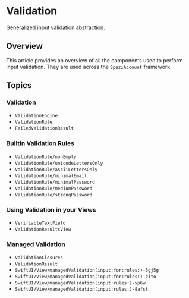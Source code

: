 # Validation

Generalized input validation abstraction.

<!--

This source file is part of the Spezi open-source project

SPDX-FileCopyrightText: 2023 Stanford University and the project authors (see CONTRIBUTORS.md)

SPDX-License-Identifier: MIT

-->

## Overview

This article provides an overview of all the components used to perform input validation.
They are used across the `SpeziAccount` framework.

## Topics

### Validation

- ``ValidationEngine``
- ``ValidationRule``
- ``FailedValidationResult``

### Builtin Validation Rules

- ``ValidationRule/nonEmpty``
- ``ValidationRule/unicodeLettersOnly``
- ``ValidationRule/asciiLettersOnly``
- ``ValidationRule/minimalEmail``
- ``ValidationRule/minimalPassword``
- ``ValidationRule/mediumPassword``
- ``ValidationRule/strongPassword``

### Using Validation in your Views

- ``VerifiableTextField``
- ``ValidationResultsView``

### Managed Validation

- ``ValidationClosures``
- ``ValidationResult``
- ``SwiftUI/View/managedValidation(input:for:rules:)-5gj5g``
- ``SwiftUI/View/managedValidation(input:for:rules:)-zito``
- ``SwiftUI/View/managedValidation(input:rules:)-vp6w``
- ``SwiftUI/View/managedValidation(input:rules:)-8afst``
